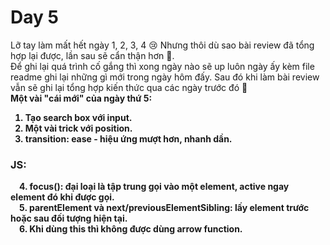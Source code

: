# Day 5
Lỡ tay làm mất hết ngày 1, 2, 3, 4 :cry: Nhưng thôi dù sao bài review đã tổng hợp lại được,
lần sau sẽ cẩn thận hơn :triumph:.
<br>
Để ghi lại quá trình cố gắng thì xong ngày nào sẽ up luôn ngày ấy kèm file readme ghi lại những 
gì mới trong ngày hôm đấy. Sau đó khi làm bài review vẫn sẽ ghi lại tổng hợp kiến thức qua các ngày 
trước đó :muscle:
<br>
<b>Một vài "cái mới" của ngày thứ 5: <b><br>
1. Tạo search box với input. <br>
2. Một vài trick với position. <br>
3. transition: ease - hiệu ứng mượt hơn, nhanh dần. <br>
<h3>JS:</h3>
&emsp;4. focus(): đại loại là tập trung gọi vào một element, active ngay element đó khi được gọi. <br>
&emsp;5. parentElement và next/previousElementSibling: lấy element trước hoặc sau đối tượng hiện tại. <br>
&emsp;6. Khi dùng this thì không được dùng arrow function.
